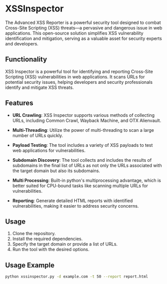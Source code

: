 # XSSInspector
The Advanced XSS Reporter is a powerful security tool designed to combat Cross-Site Scripting (XSS) threats—a pervasive and dangerous issue in web applications. This open-source solution simplifies XSS vulnerability identification and mitigation, serving as a valuable asset for security experts and developers.

## Functionality
XSS Inspector is a powerful tool for identifying and reporting Cross-Site Scripting (XSS) vulnerabilities in web applications. It scans URLs for potential security issues, helping developers and security professionals identify and mitigate XSS threats.

## Features

- **URL Crawling**: XSS Inspector supports various methods of collecting URLs, including Common Crawl, Wayback Machine, and OTX Alienvault.

- **Multi-Threading**: Utilize the power of multi-threading to scan a large number of URLs quickly.

- **Payload Testing**: The tool includes a variety of XSS payloads to test web applications for vulnerabilities.

- **Subdomain Discovery**: The tool collects and includes the results of subdomains in the final list of URLs as not only the URLs associated with the target domain but also its subdomains.

- **Multi Processing**: Built-in python's multiprocessing advantage, which is better suited for CPU-bound tasks like scanning multiple URLs for vulnerabilities.
  
- **Reporting**: Generate detailed HTML reports with identified vulnerabilities, making it easier to address security concerns.


## Usage

1. Clone the repository.
2. Install the required dependencies.
3. Specify the target domain or provide a list of URLs.
4. Run the tool with the desired options.

## Usage Example

```bash
python xssinspector.py -d example.com -t 50 --report report.html
